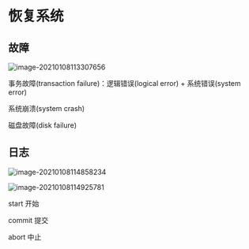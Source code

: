 # 恢复系统

## 故障

![image-20210108113307656](https://gitee.com/twilight_h_1184651848/pic-go-img/raw/master/database/databaseSystemImplementationTechnology/20210108113308.png)

事务故障(transaction failure)：逻辑错误(logical error) + 系统错误(system error)

系统崩溃(system crash)

磁盘故障(disk failure)

## 日志

![image-20210108114858234](https://gitee.com/twilight_h_1184651848/pic-go-img/raw/master/database/databaseSystemImplementationTechnology/20210108114859.png)

![image-20210108114925781](https://gitee.com/twilight_h_1184651848/pic-go-img/raw/master/database/databaseSystemImplementationTechnology/20210108114926.png)

start 开始

commit 提交

abort 中止
